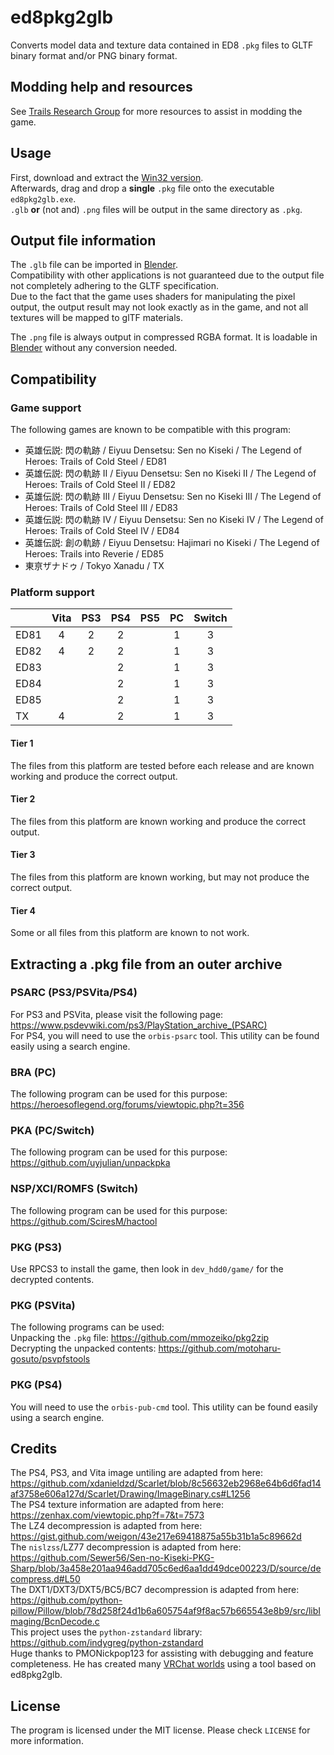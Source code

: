 # ed8pkg2glb

Converts model data and texture data contained in ED8 `.pkg` files to GLTF binary format and/or PNG binary format.  

## Modding help and resources

See [Trails Research Group](https://github.com/Trails-Research-Group) for more resources to assist in modding the game.  

## Usage

First, download and extract the [Win32 version](https://github.com/uyjulian/ed8pkg2glb/releases/latest/download/ed8pkg2glb-win32.zip).  
Afterwards, drag and drop a **single** `.pkg` file onto the executable `ed8pkg2glb.exe`.  
`.glb` **or** (not and) `.png` files will be output in the same directory as `.pkg`.  

## Output file information

The `.glb` file can be imported in [Blender](https://www.blender.org/).  
Compatibility with other applications is not guaranteed due to the output file not completely adhering to the GLTF specification.  
Due to the fact that the game uses shaders for manipulating the pixel output, the output result may not look exactly as in the game, and not all textures will be mapped to glTF materials.  

The `.png` file is always output in compressed RGBA format. It is loadable in [Blender](https://www.blender.org/) without any conversion needed.  

## Compatibility

### Game support

The following games are known to be compatible with this program:  
* 英雄伝説: 閃の軌跡 / Eiyuu Densetsu: Sen no Kiseki / The Legend of Heroes: Trails of Cold Steel / ED81
* 英雄伝説: 閃の軌跡 II / Eiyuu Densetsu: Sen no Kiseki II / The Legend of Heroes: Trails of Cold Steel II / ED82
* 英雄伝説: 閃の軌跡 III / Eiyuu Densetsu: Sen no Kiseki III / The Legend of Heroes: Trails of Cold Steel III / ED83
* 英雄伝説: 閃の軌跡 IV / Eiyuu Densetsu: Sen no Kiseki IV / The Legend of Heroes: Trails of Cold Steel IV / ED84
* 英雄伝説: 創の軌跡 / Eiyuu Densetsu: Hajimari no Kiseki / The Legend of Heroes: Trails into Reverie / ED85
* 東亰ザナドゥ / Tokyo Xanadu / TX

### Platform support

|      | Vita | PS3 | PS4 | PS5 | PC | Switch |
|------|:----:|:---:|:---:|:---:|:--:|:------:|
| ED81 | 4    | 2   | 2   |     | 1  | 3      |
| ED82 | 4    | 2   | 2   |     | 1  | 3      |
| ED83 |      |     | 2   |     | 1  | 3      |
| ED84 |      |     | 2   |     | 1  | 3      |
| ED85 |      |     | 2   |     | 1  | 3      |
| TX   | 4    |     | 2   |     | 1  | 3      |

#### Tier 1

The files from this platform are tested before each release and are known working and produce the correct output.

#### Tier 2

The files from this platform are known working and produce the correct output.

#### Tier 3

The files from this platform are known working, but may not produce the correct output.

#### Tier 4

Some or all files from this platform are known to not work.

## Extracting a .pkg file from an outer archive

### PSARC (PS3/PSVita/PS4)
For PS3 and PSVita, please visit the following page: https://www.psdevwiki.com/ps3/PlayStation_archive_(PSARC)  
For PS4, you will need to use the `orbis-psarc` tool. This utility can be found easily using a search engine.  

### BRA (PC)
The following program can be used for this purpose: https://heroesoflegend.org/forums/viewtopic.php?t=356  

### PKA (PC/Switch)
The following program can be used for this purpose: https://github.com/uyjulian/unpackpka  

### NSP/XCI/ROMFS (Switch)
The following program can be used for this purpose: https://github.com/SciresM/hactool  

### PKG (PS3)
Use RPCS3 to install the game, then look in `dev_hdd0/game/` for the decrypted contents.  

### PKG (PSVita)
The following programs can be used:  
Unpacking the `.pkg` file: https://github.com/mmozeiko/pkg2zip  
Decrypting the unpacked contents: https://github.com/motoharu-gosuto/psvpfstools  

### PKG (PS4)
You will need to use the `orbis-pub-cmd` tool. This utility can be found easily using a search engine.  

## Credits

The PS4, PS3, and Vita image untiling are adapted from here: https://github.com/xdanieldzd/Scarlet/blob/8c56632eb2968e64b6d6fad14af3758e606a127d/Scarlet/Drawing/ImageBinary.cs#L1256  
The PS4 texture information are adapted from here: https://zenhax.com/viewtopic.php?f=7&t=7573  
The LZ4 decompression is adapted from here: https://gist.github.com/weigon/43e217e69418875a55b31b1a5c89662d  
The `nislzss`/LZ77 decompression is adapted from here: https://github.com/Sewer56/Sen-no-Kiseki-PKG-Sharp/blob/3a458e201aa946add705c6ed6aa1dd49dce00223/D/source/decompress.d#L50  
The DXT1/DXT3/DXT5/BC5/BC7 decompression is adapted from here: https://github.com/python-pillow/Pillow/blob/78d258f24d1b6a605754af9f8ac57b665543e8b9/src/libImaging/BcnDecode.c  
This project uses the `python-zstandard` library: https://github.com/indygreg/python-zstandard  
Huge thanks to PMONickpop123 for assisting with debugging and feature completeness. He has created many [VRChat worlds](https://vrchat.com/home/user/usr_f261268d-87ad-4281-94c0-33cb5085195b) using a tool based on ed8pkg2glb.  

## License

The program is licensed under the MIT license. Please check `LICENSE` for more information.
